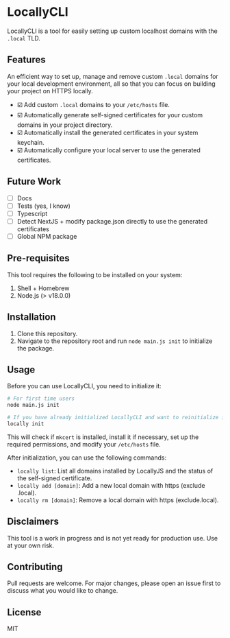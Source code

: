 # LocallyCLI

LocallyCLI is a tool for easily setting up custom localhost domains with the `.local` TLD. 

## Features

An efficient way to set up, manage and remove custom `.local` domains for your local development environment, all so that you can focus on building your project on HTTPS locally.

- ☑️ Add custom `.local` domains to your `/etc/hosts` file.
- ☑️ Automatically generate self-signed certificates for your custom domains in your project directory.
- ☑️ Automatically install the generated certificates in your system keychain.
- ☑️ Automatically configure your local server to use the generated certificates.

## Future Work

- [ ] Docs
- [ ] Tests (yes, I know)
- [ ] Typescript
- [ ] Detect NextJS + modify package.json directly to use the generated certificates
- [ ] Global NPM package

## Pre-requisites

This tool requires the following to be installed on your system:

1. Shell + Homebrew
2. Node.js (> v18.0.0)

## Installation

1. Clone this repository.
2. Navigate to the repository root and run `node main.js init` to initialize the package.

## Usage

Before you can use LocallyCLI, you need to initialize it:

```bash
# For first time users
node main.js init

# If you have already initialized LocallyCLI and want to reinitialize it
locally init
```

This will check if `mkcert` is installed, install it if necessary, set up the required permissions, and modify your `/etc/hosts` file.

After initialization, you can use the following commands:

- `locally list`: List all domains installed by LocallyJS and the status of the self-signed certificate.
- `locally add [domain]`: Add a new local domain with https (exclude .local).
- `locally rm [domain]`: Remove a local domain with https (exclude.local).

## Disclaimers
This tool is a work in progress and is not yet ready for production use. Use at your own risk.

## Contributing
Pull requests are welcome. For major changes, please open an issue first to discuss what you would like to change.

## License
MIT
